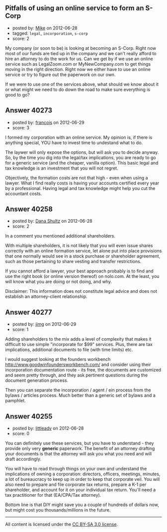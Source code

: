 ## Pitfalls of using an online service to form an S-Corp

- posted by: [Mike](https://stackexchange.com/users/-1/17549-mike) on 2012-06-28
- tagged: `legal`, `incorporation`, `s-corp`
- score: 2

My company (or soon to be) is looking at becoming an S-Corp. Right now most of our funds are tied up in the company and we can't really afford to hire an attorney to do the work for us. Can we get by if we use an online service such as LegalZoom.com or MyNewCompany.com to get things moving in the right direction. Right now we either have to use an online service or try to figure out the paperwork on our own.

If we were to use one of the services above, what should we know about it or what might we need to do down the road to make sure everything is good to go?



## Answer 40273

- posted by: [francois](https://stackexchange.com/users/-1/18593-francois) on 2012-06-29
- score: 3

I formed my corporation with an online service. My opinion is, if there is anything special, YOU have to invest time to undestand what to do. 

The laywer will only expose the options, but will ask you to decide anyway. So, by the time you dig into the legal/tax implications, you are ready to go for a generic service (and the cheaper, vanilla option). This basic legal and tax knowledge is an investment that you will not regret.

Objectively, the formation costs are not that high - even when using a lawyer. What I find really costs is having your accounts certified every year by a professional. Having legal and tax knowledge might help you cut the accountant costs.

 


## Answer 40258

- posted by: [Dana Shultz](https://stackexchange.com/users/-1/1841-dana-shultz) on 2012-06-28
- score: 2

In a comment you mentioned additional shareholders.

With multiple shareholders, it is not likely that you will even issue shares correctly with an online formation service, let alone put into place provisions that one normally would see in a stock purchase or shareholder agreement, such as those pertaining to share vesting and transfer restrictions.

If you cannot afford a lawyer, your best approach probably is to find and use the right book (or online version thereof) on nolo.com. At the least, you will know what you are doing or not doing, and why.

Disclaimer: This information does not constitute legal advice and does not establish an attorney-client relationship.


## Answer 40277

- posted by: [jimg](https://stackexchange.com/users/-1/2380-jimg) on 2012-06-29
- score: 1

Adding shareholders to the mix adds a level of complexity that makes it difficult to use simple "incorporate for $99" services. Plus, there are tax implications, additional documents to file (with time limits) etc.

I would suggest looking at the founders workbench http://www.goodwinfoundersworkbench.com/ and consider using their incorporation documentation route - its free, the documents are customized and seem pretty through, and they ask pertinent questions during the document generation process. 

Then you can separate the incorporation / agent / ein process from the bylaws / articles process. Much better than a generic set of bylaws and a pamphlet. 


## Answer 40255

- posted by: [littleadv](https://stackexchange.com/users/-1/13808-littleadv) on 2012-06-28
- score: 0

You can definitely use these services, but you have to understand - they provide only very **generic** paperwork. The benefit of an attorney drafting your documents is that the attorney will ask you what you need and will draft accordingly.

You will have to read through things on your own and understand the implications of owning a corporation: directors, officers, meetings, minutes, a lot of bureaucracy to keep up in order to keep that corporate veil. You will also need to prepare and file corporate tax returns, prepare a K-1 per shareholder, and account for it on your individual tax return. You'll need a tax practitioner for that (EA/CPA/Tax attorney).

Bottom line is that DIY might save you a couple of hundreds of dollars now, but might cost you thousands/millions in the future. 



---

All content is licensed under the [CC BY-SA 3.0 license](https://creativecommons.org/licenses/by-sa/3.0/).
